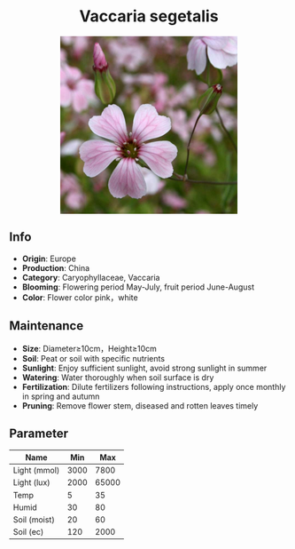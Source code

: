 <h1 align='center'>Vaccaria segetalis</h1>
<p align="center">
    <img 
        align='center'
        width='320'
        src="../images/vaccaria segetalis.png" 
        alt='Vaccaria segetalis' />
</p>

## Info

 - **Origin**: Europe
 - **Production**: China
 - **Category**: Caryophyllaceae, Vaccaria
 - **Blooming**: Flowering period May-July, fruit period June-August
 - **Color**: Flower color pink，white

## Maintenance

 - **Size**: Diameter≥10cm，Height≥10cm
 - **Soil**: Peat or soil with specific nutrients
 - **Sunlight**: Enjoy sufficient sunlight, avoid strong sunlight in summer
 - **Watering**: Water thoroughly when soil surface is dry
 - **Fertilization**: Dilute fertilizers following instructions, apply once monthly in spring and autumn
 - **Pruning**: Remove flower stem, diseased and rotten leaves timely

## Parameter

| Name         | Min  | Max   |
|--------------|------|-------|
| Light (mmol) | 3000 | 7800  |
| Light (lux)  | 2000 | 65000 |
| Temp         | 5    | 35    |
| Humid        | 30   | 80    |
| Soil (moist) | 20   | 60    |
| Soil (ec)    | 120  | 2000  |